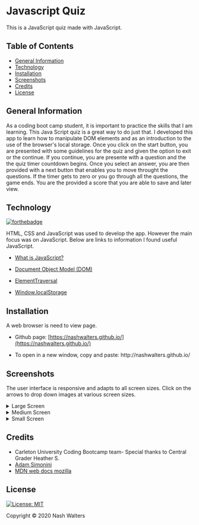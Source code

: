 # Javascript Quiz
This is a JavaScript quiz made with JavaScript.

## Table of Contents
* [General Information](#general-information)
* [Technology](#technology)
* [Installation](#installation)
* [Screenshots](#screenshots)
* [Credits](#credits)
* [License](#license)

## General Information
As a coding boot camp student, it is important to practice the skills that I am learning. This Java Script quiz is a great way to do just that. I developed this app to learn how to manipulate DOM elements and as an introduction to the use of the browser's local storage. Once you click on the start button, you are presented with some guidelines for the quiz and given the option to exit or the continue. If you continue, you are presente with a question and the the quiz timer countdown begins. Once you select an answer, you are then provided with a next button that enables you to move throught the questions. If the timer gets to zero or you go through all the questions, the game ends. You are the provided a score that you are able to save and later view.


## Technology
[![forthebadge](https://forthebadge.com/images/badges/made-with-javascript.svg)](https://forthebadge.com)

HTML, CSS and JavaScript was used to develop the app. However the main focus was on JavaScript. Below are links to information I found useful JavaScript.

* [What is JavaScript?](https://developer.mozilla.org/en-US/docs/Learn/JavaScript/First_steps/What_is_JavaScript)

* [Document Object Model (DOM)](https://developer.mozilla.org/en-US/docs/Web/API/Document_Object_Model/Introduction)

* [ElementTraversal](https://developer.mozilla.org/en-US/docs/Web/API/ElementTraversal)

* [Window.localStorage](https://developer.mozilla.org/en-US/docs/Web/API/Window/localStorage)


## Installation

A web browser is need to view page.

* Github page: [https://nashwalters.github.io/](https://nashwalters.github.io/)

* To open in a new window, copy and paste: http://<span></span>nashwalters.github.io/

## Screenshots
The user interface is responsive and adapts to all screen sizes. Click on the arrows to drop down images at various screen sizes.
<details>
  <summary>Large Screen</summary>
  <img src="assets/img/screencapture-large.png" alt= "screenshot of site at 1220px">
</details>
<details>
  <summary>Medium Screen</summary>
   <img src="assets/img/screencapture-file-medium.png" alt= "screenshot of site at 768px">
</details>
<details>
  <summary>Small Screen</summary>
   <img src="assets/img/screencapture-file-small.png" alt= "screenshot of site at 400px">
</details>

## Credits

* Carleton University Coding Bootcamp team- Special thanks to Central Grader Heather S.
* [Adam Simonini](https://github.com/adamsimonini)
* [MDN web docs mozilla](https://developer.mozilla.org/en-US/)

## License 
[![License: MIT](https://img.shields.io/badge/License-MIT-yellow.svg)](https://opensource.org/licenses/MIT)

Copyright © 2020 Nash Walters

